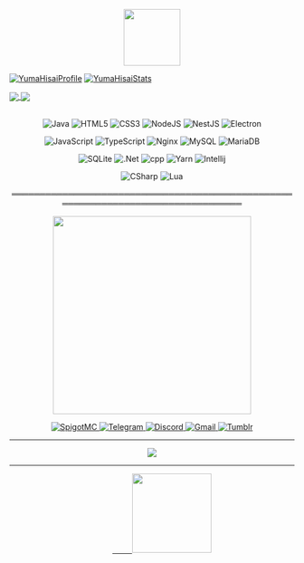 <p align="center">
     <a href="https://yumahisai.cf"><img height="100em" src="https://yumahisai.cf/other/yuma.svg"/></a>
</p>

[![YumaHisaiProfile](https://github-readme-stats.vercel.app/api?username=YumaHisai&theme=tokyonight)](https://github.com/YumaHisai/YumaHisai/) 
[![YumaHisaiStats](https://github-readme-stats.vercel.app/api/top-langs/?username=YumaHisai&theme=tokyonight)](https://github.com/YumaHisai/YumaHisai/)

<a href="https://github.com/YumaHisai/TroyClient-Official">
  <img align="center" src="https://github-readme-stats.vercel.app/api/pin/?username=YumaHisai&repo=TroyClient-Official&theme=tokyonight" />
</a>
<a href="https://github.com/YumaHisai/SkyWarsPlus">
  <img align="center" src="https://github-readme-stats.vercel.app/api/pin/?username=YumaHisai&repo=SkyWarsPlus&theme=tokyonight" />
</a>
<br></br>
<p align="center">
    <img alt="Java" src="https://img.shields.io/badge/java-%23ED8B00.svg?&style=for-the-badge&logo=java&logoColor=white"/>
    <img alt="HTML5" src="https://img.shields.io/badge/html5-%23E34F26.svg?&style=for-the-badge&logo=html5&logoColor=white"/>
    <img alt="CSS3" src="https://img.shields.io/badge/css3-%231572B6.svg?&style=for-the-badge&logo=css3&logoColor=white"/>
    <img alt="NodeJS" src="https://img.shields.io/badge/node.js-%2343853D.svg?&style=for-the-badge&logo=node.js&logoColor=white"/>
    <img alt="NestJS" src="https://img.shields.io/badge/nest.js-%2343853D.svg?&style=for-the-badge&logo=nestjs&logoColor=white"/>
    <img alt="Electron" src="https://img.shields.io/badge/electron-%232ea5b8.svg?&style=for-the-badge&logo=electron&logoColor=white"/>
</p>
<p align="center">
    <img alt="JavaScript" src="https://img.shields.io/badge/javascript-%23323330.svg?&style=for-the-badge&logo=javascript&logoColor=%23F7DF1E"/>
    <img alt="TypeScript" src="https://img.shields.io/badge/typescript-%23323330.svg?&style=for-the-badge&logo=typescript&logoColor=%448cab"/>
    <img alt="Nginx" src="https://img.shields.io/badge/nginx-%23009639.svg?&style=for-the-badge&logo=nginx&logoColor=white"/>
    <img alt="MySQL" src="https://img.shields.io/badge/mysql-%2300f.svg?&style=for-the-badge&logo=mysql&logoColor=white"/>
    <img alt="MariaDB" src="https://img.shields.io/badge/MariaDB-003545?style=for-the-badge&logo=mariadb&logoColor=white"/>
</p>
<p align="center">
    <img alt="SQLite" src="https://img.shields.io/badge/sqlite-%2307405e.svg?style=for-the-badge&logo=sqlite&logoColor=white"/>
    <img alt=".Net" src="https://img.shields.io/badge/.NET-5C2D91?style=for-the-badge&logo=.net&logoColor=white"/>
     <img alt="cpp" src="https://img.shields.io/badge/c++-%23009639?style=for-the-badge&logo=cplusplus&logoColor=white"/>
    <img alt="Yarn" src="https://img.shields.io/badge/yarn-%232C8EBB.svg?style=for-the-badge&logo=yarn&logoColor=white"/>
    <img alt="Intellij" src="https://img.shields.io/badge/IntelliJIDEA-000000.svg?style=for-the-badge&logo=intellij-idea&logoColor=white"/>
</p>
<p align="center">
    <img alt="CSharp" src="https://img.shields.io/badge/c%23-%23239120.svg?style=for-the-badge&logo=c-sharp&logoColor=white"/>
    <img alt="Lua" src="https://img.shields.io/badge/lua-%232C2D72.svg?style=for-the-badge&logo=lua&logoColor=white"/>
</p>
<p align="center">══════════════════════════════════════════════════════════════════════════════════</p>



<div align="center">
  <a href="https://github.com/login?return_to=https%3A%2F%2Fgithub.com%2FyumaHisai">
    <img height="350" src="https://i.imgur.com/KE97RjX.png">
  </a>
</div>

<p align="center">
    <a href="https://www.spigotmc.org/members/yumahisai.1577056/">
        <img alt="SpigotMC" src="https://img.shields.io/badge/SpigotMC-20c961?style=for-the-badge&logo=java&logoColor=white" />
    </a>
    <a href="https://t.me/MyNameIsYuma">
        <img alt="Telegram" src="https://img.shields.io/badge/Telegram-2CA5E0?style=for-the-badge&logo=telegram&logoColor=white" />
    </a>
    <a href="https://discordapp.com/users/769512750665695253">
        <img alt="Discord" src="https://img.shields.io/badge/Discord-%237289DA.svg?&style=for-the-badge&logo=discord&logoColor=white"/>
    </a>
    <a href="https://mail.google.com/mail/u/1/#inbox?compose=CllgCJlLWslvFCmlKXqMbSdqRPLKDFqrZFjPHsPJfZwGDmvsDTgDrdWBgHZXStQsmCQFpfPLHgV">
        <img alt="Gmail" src="https://img.shields.io/badge/GMail-0078D4?style=for-the-badge&logo=gmail&logoColor=white" />
    </a>
    <a href="https://yumahisai.tumblr.com">
        <img alt="Tumblr" src="https://img.shields.io/badge/tumblr-0078D4?style=for-the-badge&logo=tumblr&logoColor=white" />
    </a>
</p>

---

<p align="center">
     <a href="https://discord.gg/xJutm6qrZT"><img src="https://discord.com/api/guilds/976514658775212042/widget.png?style=banner4"/></a>
</p>

---

<div align="center">  ⠀⠀⠀
  <a href="https://github.com/minehub-it">⠀⠀⠀
    <img height="140" src="https://i.imgur.com/XJ8iprf.png">
  </a>
</div>
